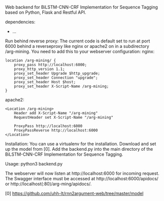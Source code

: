 Web backend for BiLSTM-CNN-CRF Implementation for Sequence Tagging
based on Python, Flask and Restful API.

dependencies:
- ...

Run behind reverse proxy:
The current code is default set to run at port 6000 behind a reverseproxy like nginx or apache2 on in a subdirectory /arg-mining. You need to add this to your webserver configuration:
nginx:

    location /arg-mining/ {
        proxy_pass http://localhost:6000;
        proxy_http_version 1.1;
        proxy_set_header Upgrade $http_upgrade;
        proxy_set_header Connection "upgrade";
        proxy_set_header Host $host;
        proxy_set_header X-Script-Name /arg-mining;
    }

apache2:

    <Location /arg-mining>
        Header add X-Script-Name "/arg-mining"
        RequestHeader set X-Script-Name "/arg-mining"

        ProxyPass http://localhost:6000
        ProxyPassReverse http://localhost:6000
    </Location>


Installation:
You can use a virtualenv for the installation. Download and set up the model from [0]. Add the backend.py into the main directory of the BiLSTM-CNN-CRF Implementation for Sequence Tagging.

Usage:
    python3 backend.py

The webserver will now listen at http://localhost:6000 for incoming request.
The Swagger interface must be accessed at http://localhost:6000/apidocs/ or http://localhost(:80)/arg-ming/apidocs/.


[0] https://github.com/uhh-lt/rnn2argument-web/tree/master/model
